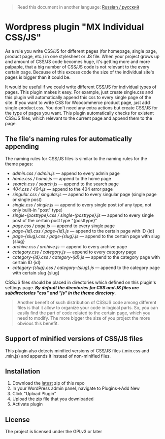 >Read this document in another language: [Russian / русский](/README.ru.md)

# Wordpress plugin "MX Individual CSS/JS"

As a rule you write CSS/JS for different pages (for homepage, single page, product page, etc.) in one stylesheet or JS file. When your project grows up and amount of CSS/JS code becomes huge, it's getting more and more palpaple, that a big number of CSS/JS code is not relevant to the every certain page. Because of this excess code the size of the individual site's pages is bigger than it could be.

It would be useful if we could write different CSS/JS for individual types of pages. This plugin makes it easy. For example, just create single.css and this plugin will automatically append this css to every single page of the site. If you want to write CSS for Woocommerce product page, just add single-product.css. You don't need any extra actions but create CSS/JS for the type of pages you want. This plugin automatically checks for existent CSS/JS files, which relevant to the current page and append them to the page.

## The file's naming rules for automatically appending

The naming rules for CSS/JS files is similar to the naming rules for the theme pages:

  - *admin.css / admin.js* — append to every admin page
  - *home.css / home.js* — append to the home page
  - *search.css / search.js* — append to the search page
  - *404.css / 404.js* — append to the 404 error page
  - *singular.css / singular.js* — append to every singular page (single page or single post)
  - *single.css / single.js* — append to every single post (of any type, not only built-in "post" type)
  - *single-{posttype}.css / single-{posttype}.js* — append to every single post of the certain post type "{posttype}"
  - *page.css / page.js* — append to every single page
  - *page-{id}.css / page-{id}.js* — append to the certain page with ID {id}
  - *page-{slug}.css / page-{slug}.js* — append to the certain page with slug {slug}
  - *archive.css / archive.js* — append to every archive page
  - *category.css / category.js* — append to every category page
  - *category-{id}.css / category-{id}.js* — append to the category page with certain ID {id}
  - *category-{slug}.css / category-{slug}.js* — append to the category page with certain slug {slug}

CSS/JS files should be placed in directories which defined on this plugin's settings page. ***By default the directories for CSS and JS files are subdirectories "css" and "js" in the theme directory***.

>Another benefit of such distribution of CSS/JS code among different files is that it allow to organize your code in logical parts. So, you can easily find the part of code related to the certain page, which you need to modify. The more bigger the size of you project the more obvious this benefit.

## Support of minified versions of CSS/JS files

This plugin also detects minified versions of CSS/JS files (.min.css and .min.js) and appends it instead of non-minified files.

## Installation

  1. Download the [latest](https://github.com/mx-studio/mx-individual-css-js/releases/latest) zip of this repo
  2. In your WordPress admin panel, navigate to Plugins->Add New
  3. Click "Upload Plugin"
  4. Upload the zip file that you downloaded
  5. Activate plugin

## License
The project is licensed under the GPLv3 or later